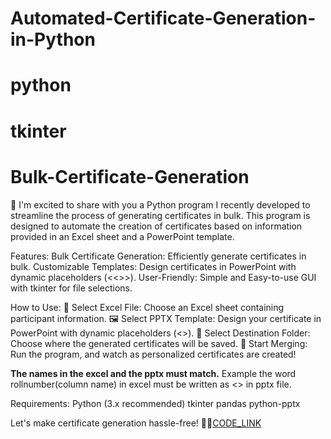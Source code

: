 # Automated-Certificate-Generation-in-Python
# python
# tkinter
# Bulk-Certificate-Generation
👋 I'm excited to share with you a Python program I recently developed to streamline the process of generating certificates in bulk. This program is designed to automate the creation of certificates based on information provided in an Excel sheet and a PowerPoint template.

Features:
Bulk Certificate Generation: Efficiently generate certificates in bulk.
Customizable Templates: Design certificates in PowerPoint with dynamic placeholders (<<>>).
User-Friendly: Simple and Easy-to-use GUI with tkinter for file selections.

How to Use:
📂 Select Excel File: Choose an Excel sheet containing participant information.
🖼️ Select PPTX Template: Design your certificate in PowerPoint with dynamic placeholders (<<text>>).
📁 Select Destination Folder: Choose where the generated certificates will be saved.
🚀 Start Merging: Run the program, and watch as personalized certificates are created!

**The names in the excel and the pptx must match.**
Example the word rollnumber(column name) in excel must be written as <<rollnumber>> in pptx file.

Requirements:
Python (3.x recommended)
tkinter
pandas
python-pptx

Let's make certificate generation hassle-free! 💼✨[CODE_LINK](https://github.com/vvs7722/Automated-Certificate-Generation-in-Python/blob/main/code/Certificate_Generator.py)
